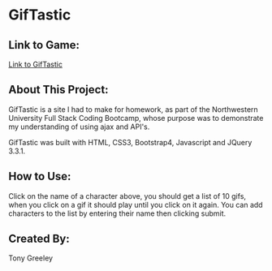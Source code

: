 # GifTastic

## Link to Game:
[Link to GifTastic](https://tonythetiger323.github.io/GifTastic/)

## About This Project:
GifTastic is a site I had to make for homework, as part of the Northwestern University Full Stack Coding Bootcamp, whose purpose was to demonstrate my understanding of using ajax and API's.

GifTastic was built with HTML, CSS3, Bootstrap4, Javascript and JQuery 3.3.1.

## How to Use:
Click on the name of a character above, you should get a list of 10 gifs, when you click on a gif it should play until you click on it again. You can add characters to the list by entering their name then clicking submit.

## Created By:
Tony Greeley

